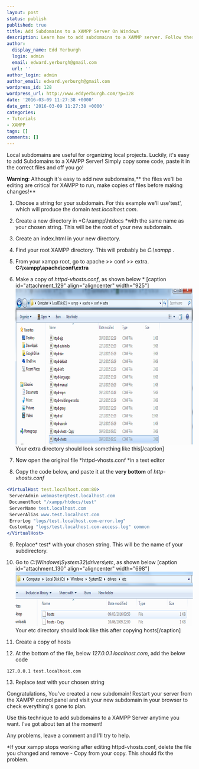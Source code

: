 ```yaml
---
layout: post
status: publish
published: true
title: Add Subdomains to a XAMPP Server On Windows
description: Learn how to add subdomains to a XAMMP server. Follow these simple steps to  quickly add a new subdomain to your local XAMPP server!
author:
  display_name: Edd Yerburgh
  login: admin
  email: edward.yerburgh@gmail.com
  url: ''
author_login: admin
author_email: edward.yerburgh@gmail.com
wordpress_id: 128
wordpress_url: http://www.eddyerburgh.com/?p=128
date: '2016-03-09 11:27:38 +0000'
date_gmt: '2016-03-09 11:27:38 +0000'
categories:
- Tutorials
- XAMPP
tags: []
comments: []
---
```


Local subdomains are useful for organizing local projects.  Luckily, it's easy to add Subdomains to a XAMPP Server! Simply copy some code, paste it in the correct files and off you go!

**Warning**: Although it's easy to add new subdomains,** the files we'll be editing are critical for XAMPP to run, make copies of files before making changes!**


1. Choose a string for your subdomain. For this example we'll use'test', which will produce the domain *test.localhost.com*.
2. Create a new directory in *C:\xampp\htdocs *with the same name as your chosen string. This will be the root of your new subdomain.
3. Create an index.html in your new directory.
4. Find your root XAMPP directory. This will probably be *C:\xampp* .
5. From your xampp root, go to apache >> conf >> extra.  **C:\xampp\apache\conf\extra**
6. Make a copy of *httpd-vhosts.conf*, as shown below *
[caption id="attachment_129" align="aligncenter" width="925"]<a href="/assets/2016/03/xampp.apache.png" rel="attachment wp-att-129"><img class="wp-image-129 size-full" src="/assets/2016/03/xampp.apache.png" alt="apache > conf > extra directory" width="925" height="421" /></a> Your extra directory should look something like this[/caption]
 
7. Now open the original file *httpd-vhosts.conf *in a text editor
8. Copy the code below, and paste it at the **very bottom** of *http-vhosts.conf*
```apache
<VirtualHost test.localhost.com:80>
 ServerAdmin webmaster@test.localhost.com
 DocumentRoot "/xampp/htdocs/test"
 ServerName test.localhost.com
 ServerAlias www.test.localhost.com
 ErrorLog "logs/test.localhost.com-error.log"
 CustomLog "logs/test.localhost.com-access.log" common
</VirtualHost>
```
9. Replace* test* with your chosen string. This will be the name of your subdirectory.
10. Go to *C:\Windows\System32\drivers\etc*, as shown below
[caption id="attachment_130" align="aligncenter" width="698"]<a href="/assets/2016/03/xampp.system32.png" rel="attachment wp-att-130"><img class="wp-image-130 size-full" src="/assets/2016/03/xampp.system32.png" alt="C:\ > Windows > System32 > drivers > etc" width="698" height="147" /></a> Your etc directory should look like this after copying hosts[/caption]
 
11. Create a copy of hosts
12. At the bottom of the file, below *127.0.0.1 localhost.com*, add the below code
<pre><code class="apache">127.0.0.1 test.localhost.com</code>
</pre>

13. Replace *test* with your chosen string

Congratulations, You've created a new subdomain! Restart your server from the XAMPP control panel and visit your new subdomain in your browser to check everything's gone to plan.

Use this technique to add subdomains to a XAMPP Server anytime you want. I've got about ten at the moment!

Any problems, leave a comment and I'll try to help.

*If your xampp stops working after editing httpd-vhosts.conf, delete the file you changed and remove - Copy from your copy. This should fix the problem.
